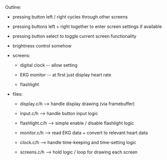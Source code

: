 Outline:

- pressing button left / right cycles through other screens

- pressing buttons left + right together to enter screen settings if available

- pressing button select to toggle current screen functionality

- brightness control somehow

- screens:

	- digital clock -- allow setting

	- EKG monitor -- at first just display heart rate

	- flashlight

- files:

	- display.c/h --> handle display drawing (via framebuffer)

	- input.c/h --> handle button input logic

	- flashlight.c/h --> simple enable / disable flashlight logic

	- monitor.c/h --> read EKG data + convert to relevant heart data

	- clock.c/h --> handle time-keeping and time-setting logic

	- screens.c/h --> hold logic / loop for drawing each screen